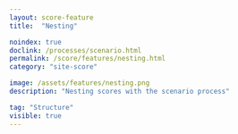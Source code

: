 ```yaml
---
layout: score-feature
title:  "Nesting"

noindex: true
doclink: /processes/scenario.html
permalink: /score/features/nesting.html
category: "site-score"

image: /assets/features/nesting.png
description: "Nesting scores with the scenario process"

tag: "Structure"
visible: true
---
```


